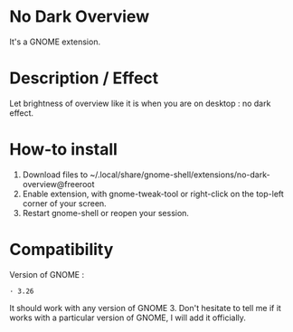 # No Dark Overview
It's a GNOME extension.

# Description / Effect
Let brightness of overview like it is when you are on desktop : no dark effect.

# How-to install

1. Download files to ~/.local/share/gnome-shell/extensions/no-dark-overview@freeroot
2. Enable extension, with gnome-tweak-tool or right-click on the top-left corner of your screen.
3. Restart gnome-shell or reopen your session.

# Compatibility
Version of GNOME :

    · 3.26

It should work with any version of GNOME 3. Don't hesitate to tell me if it works with a particular version of GNOME, I will add it officially.
